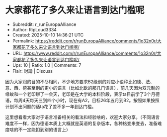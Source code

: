 # 大家都花了多久来让语言到达门槛呢

- Subreddit: r_runEuropaAlliance
- Author: RipLoud3334
- Created: 2025-10-10 14:36:21 UTC
- Permalink: https://reddit.com/r/runEuropaAlliance/comments/1o32n0r/大家都花了多久来让语言到达门槛呢/
- URL: https://www.reddit.com/r/runEuropaAlliance/comments/1o32n0r/大家都花了多久来让语言到达门槛呢/
- Ups: 10 | Ratio: 1.0 | Comments: 7
- Flair: 討論 | Discuss


因为大家润的目的不尽相同，不少地方要求B2级别的对应小语种比如德、法、意、西、荷甚至别的更小的语言（比如北欧的那几门语言），前几天因为双元制的缘故和一个老印聊了一会天，老印是在大学的本科阶段，表示ta目前学了3个月德语，每周4天每天三到四个小时，现在有A2，目标26年五月到B2。按照如果按照计划不出问题的话ta花了差不多一年到达门槛。

这里想看看大家对于语言准备相关的看法和经验啥的，欢迎大家分享。（不同语言难度不一样，因为德语本质上大概就是英语的复杂版本，各种格变来变去，准备难度啥的不一定能扣到别的语言上）

